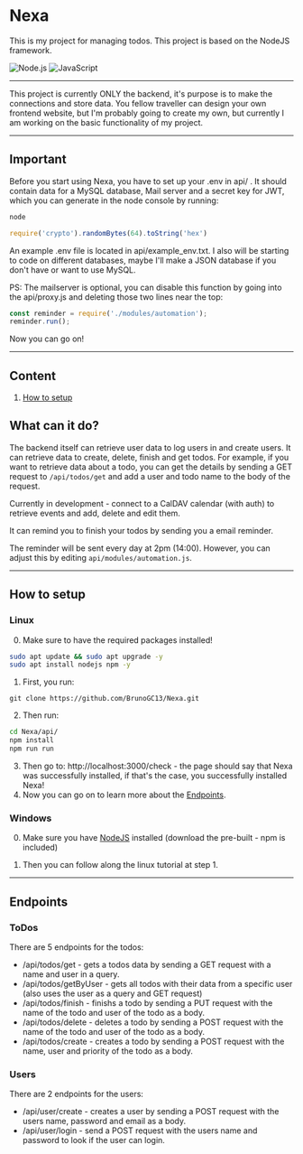 # Nexa

This is my project for managing todos.
This project is based on the NodeJS framework. 

![Node.js](https://img.shields.io/badge/node.js-43853D?style=for-the-badge&logo=node.js&logoColor=white)
![JavaScript](https://img.shields.io/badge/javascript-F7DF1E?style=for-the-badge&logo=javascript&logoColor=black)

---
This project is currently ONLY the backend, it's purpose is to make the connections and store data.
You fellow traveller can design your own frontend website, but I'm probably going to create my own, but currently I am working on the
basic functionality of my project.

---

## **Important**

Before you start using Nexa, you have to set up your .env in api/ . It should contain data for a MySQL database, Mail server and a secret key for JWT, which you can generate in the node console by running:

```bash
node
```

```javascript
require('crypto').randomBytes(64).toString('hex')
```

An example .env file is located in api/example_env.txt.
I also will be starting to code on different databases, maybe I'll make a JSON database if you don't have or want to use MySQL.

PS: The mailserver is optional, you can disable this function by going into the api/proxy.js and deleting those two lines near the top:

```javascript
const reminder = require('./modules/automation');
reminder.run();
```

Now you can go on!

---

## Content

1. [How to setup](#how-to-setup)

## What can it do?

The backend itself can retrieve user data to log users in and create users. 
It can retrieve data to create, delete, finish and get todos.
For example, if you want to retrieve data about a todo, you can get the details by sending a GET request to `/api/todos/get` and add a user and todo name to the body of the request.

Currently in development - connect to a CalDAV calendar (with auth) to retrieve events and add, delete and edit them. 

It can remind you to finish your todos by sending you a email reminder. 

The reminder will be sent every day at 2pm (14:00). However, you can adjust this by editing `api/modules/automation.js`.


---


## How to setup

### Linux

0. Make sure to have the required packages installed!

```bash
sudo apt update && sudo apt upgrade -y
sudo apt install nodejs npm -y
```

1. First, you run:
```
git clone https://github.com/BrunoGC13/Nexa.git
```
2. Then run:

```bash
cd Nexa/api/
npm install
npm run run
```
3. Then go to: http://localhost:3000/check - the page should say that Nexa was successfully installed, if that's the case, you successfully installed Nexa!
4. Now you can go on to learn more about the [Endpoints](#endpoints).


### Windows

0. Make sure you have [NodeJS](https://nodejs.org/en/download) installed (download the pre-built - npm is included)

1. Then you can follow along the linux tutorial at step 1.

---

## Endpoints

### ToDos

There are 5 endpoints for the todos:

- /api/todos/get - gets a todos data by sending a GET request with a name and user in a query.
- /api/todos/getByUser - gets all todos with their data from a specific user (also uses the user as a query and GET request)
- /api/todos/finish - finishs a todo by sending a PUT request with the name of the todo and user of the todo as a body.
- /api/todos/delete - deletes a todo by sending a POST request with the name of the todo and user of the todo as a body.
- /api/todos/create - creates a todo by sending a POST request with the name, user and priority of the todo as a body.

### Users

There are 2 endpoints for the users:

- /api/user/create - creates a user by sending a POST request with the users name, password and email as a body.
- /api/user/login - send a POST request with the users name and password to look if the user can login.
